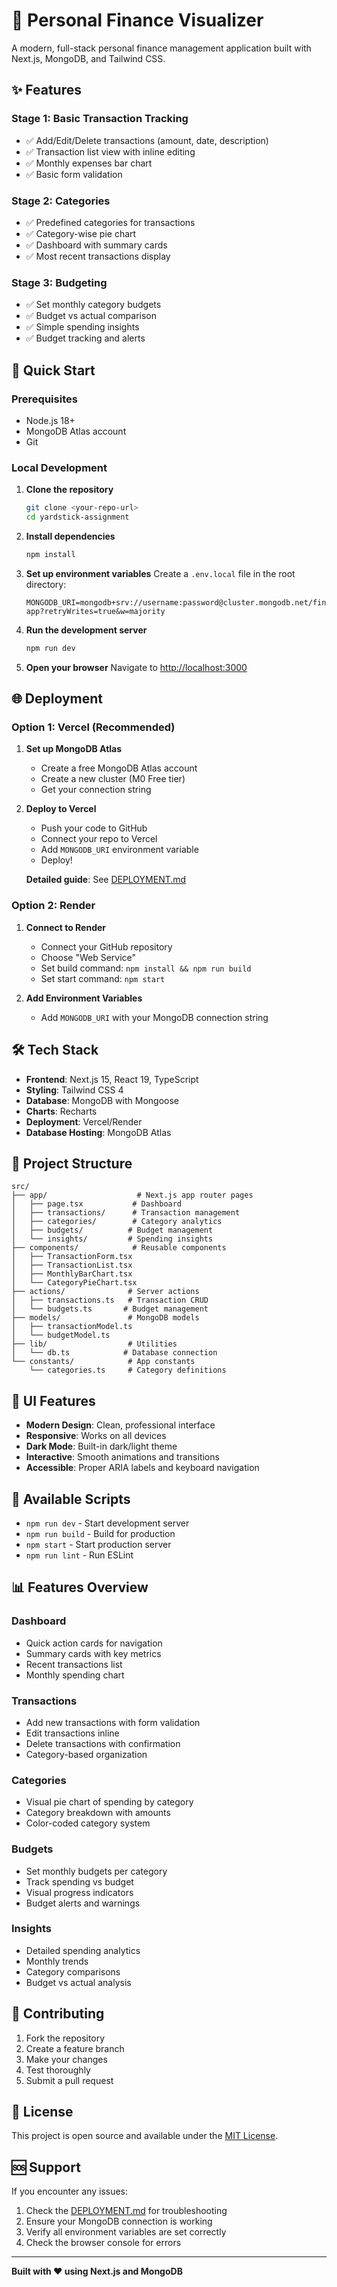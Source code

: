 # 💸 Personal Finance Visualizer

A modern, full-stack personal finance management application built with Next.js, MongoDB, and Tailwind CSS.

## ✨ Features

### **Stage 1: Basic Transaction Tracking**
- ✅ Add/Edit/Delete transactions (amount, date, description)
- ✅ Transaction list view with inline editing
- ✅ Monthly expenses bar chart
- ✅ Basic form validation

### **Stage 2: Categories**
- ✅ Predefined categories for transactions
- ✅ Category-wise pie chart
- ✅ Dashboard with summary cards
- ✅ Most recent transactions display

### **Stage 3: Budgeting**
- ✅ Set monthly category budgets
- ✅ Budget vs actual comparison
- ✅ Simple spending insights
- ✅ Budget tracking and alerts

## 🚀 Quick Start

### Prerequisites
- Node.js 18+ 
- MongoDB Atlas account
- Git

### Local Development

1. **Clone the repository**
   ```bash
   git clone <your-repo-url>
   cd yardstick-assignment
   ```

2. **Install dependencies**
   ```bash
   npm install
   ```

3. **Set up environment variables**
   Create a `.env.local` file in the root directory:
   ```env
   MONGODB_URI=mongodb+srv://username:password@cluster.mongodb.net/finance-app?retryWrites=true&w=majority
   ```

4. **Run the development server**
   ```bash
   npm run dev
   ```

5. **Open your browser**
   Navigate to [http://localhost:3000](http://localhost:3000)

## 🌐 Deployment

### Option 1: Vercel (Recommended)

1. **Set up MongoDB Atlas**
   - Create a free MongoDB Atlas account
   - Create a new cluster (M0 Free tier)
   - Get your connection string

2. **Deploy to Vercel**
   - Push your code to GitHub
   - Connect your repo to Vercel
   - Add `MONGODB_URI` environment variable
   - Deploy!

   **Detailed guide**: See [DEPLOYMENT.md](./DEPLOYMENT.md)

### Option 2: Render

1. **Connect to Render**
   - Connect your GitHub repository
   - Choose "Web Service"
   - Set build command: `npm install && npm run build`
   - Set start command: `npm start`

2. **Add Environment Variables**
   - Add `MONGODB_URI` with your MongoDB connection string

## 🛠️ Tech Stack

- **Frontend**: Next.js 15, React 19, TypeScript
- **Styling**: Tailwind CSS 4
- **Database**: MongoDB with Mongoose
- **Charts**: Recharts
- **Deployment**: Vercel/Render
- **Database Hosting**: MongoDB Atlas

## 📁 Project Structure

```
src/
├── app/                    # Next.js app router pages
│   ├── page.tsx           # Dashboard
│   ├── transactions/      # Transaction management
│   ├── categories/        # Category analytics
│   ├── budgets/          # Budget management
│   └── insights/         # Spending insights
├── components/            # Reusable components
│   ├── TransactionForm.tsx
│   ├── TransactionList.tsx
│   ├── MonthlyBarChart.tsx
│   └── CategoryPieChart.tsx
├── actions/              # Server actions
│   ├── transactions.ts   # Transaction CRUD
│   └── budgets.ts       # Budget management
├── models/               # MongoDB models
│   ├── transactionModel.ts
│   └── budgetModel.ts
├── lib/                  # Utilities
│   └── db.ts            # Database connection
└── constants/            # App constants
    └── categories.ts     # Category definitions
```

## 🎨 UI Features

- **Modern Design**: Clean, professional interface
- **Responsive**: Works on all devices
- **Dark Mode**: Built-in dark/light theme
- **Interactive**: Smooth animations and transitions
- **Accessible**: Proper ARIA labels and keyboard navigation

## 🔧 Available Scripts

- `npm run dev` - Start development server
- `npm run build` - Build for production
- `npm start` - Start production server
- `npm run lint` - Run ESLint

## 📊 Features Overview

### **Dashboard**
- Quick action cards for navigation
- Summary cards with key metrics
- Recent transactions list
- Monthly spending chart

### **Transactions**
- Add new transactions with form validation
- Edit transactions inline
- Delete transactions with confirmation
- Category-based organization

### **Categories**
- Visual pie chart of spending by category
- Category breakdown with amounts
- Color-coded category system

### **Budgets**
- Set monthly budgets per category
- Track spending vs budget
- Visual progress indicators
- Budget alerts and warnings

### **Insights**
- Detailed spending analytics
- Monthly trends
- Category comparisons
- Budget vs actual analysis

## 🤝 Contributing

1. Fork the repository
2. Create a feature branch
3. Make your changes
4. Test thoroughly
5. Submit a pull request

## 📝 License

This project is open source and available under the [MIT License](LICENSE).

## 🆘 Support

If you encounter any issues:

1. Check the [DEPLOYMENT.md](./DEPLOYMENT.md) for troubleshooting
2. Ensure your MongoDB connection is working
3. Verify all environment variables are set correctly
4. Check the browser console for errors

---

**Built with ❤️ using Next.js and MongoDB**
